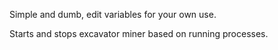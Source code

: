Simple and dumb, edit variables for your own use.

Starts and stops excavator miner based on running processes.
